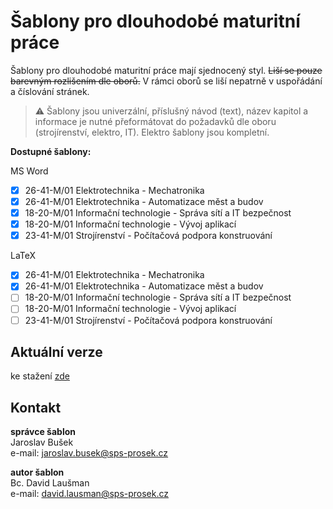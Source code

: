 # Šablony pro dlouhodobé maturitní práce

Šablony pro dlouhodobé maturitní práce mají sjednocený styl. ~~Liší se pouze barevným rozlišením dle oborů.~~ V rámci oborů se liší nepatrně v uspořádání a číslování stránek.

> :warning: Šablony jsou univerzální, příslušný návod (text), název kapitol a informace je nutné přeformátovat do požadavků dle oboru (strojírenství, elektro, IT). Elektro šablony jsou kompletní.

**Dostupné šablony:**

MS Word

- [x] 26-41-M/01 Elektrotechnika - Mechatronika
- [x] 26-41-M/01 Elektrotechnika - Automatizace měst a budov
- [x] 18-20-M/01 Informační technologie - Správa sítí a IT bezpečnost
- [x] 18-20-M/01 Informační technologie - Vývoj aplikací
- [x] 23-41-M/01 Strojírenství - Počítačová podpora konstruování

LaTeX

- [x] 26-41-M/01 Elektrotechnika - Mechatronika
- [x] 26-41-M/01 Elektrotechnika - Automatizace měst a budov
- [ ] 18-20-M/01 Informační technologie - Správa sítí a IT bezpečnost
- [ ] 18-20-M/01 Informační technologie - Vývoj aplikací
- [ ] 23-41-M/01 Strojírenství - Počítačová podpora konstruování

## Aktuální verze ##
ke stažení [zde](https://github.com/sps-prosek/dmp-sablony/releases/latest)

## Kontakt
**správce šablon**  
Jaroslav Bušek  
e-mail: jaroslav.busek@sps-prosek.cz  

**autor šablon**  
Bc. David Laušman  
e-mail: david.lausman@sps-prosek.cz  
